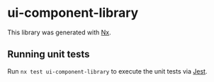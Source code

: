 # ui-component-library

This library was generated with [Nx](https://nx.dev).

## Running unit tests

Run `nx test ui-component-library` to execute the unit tests via [Jest](https://jestjs.io).
